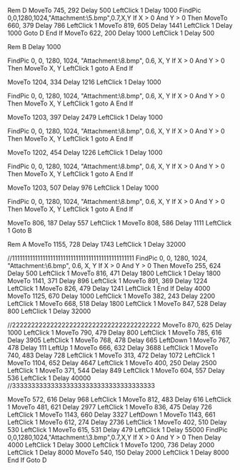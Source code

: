 Rem D
MoveTo 745, 292
Delay 500
LeftClick 1
Delay 1000
FindPic 0,0,1280,1024,"Attachment:\5.bmp",0.7,X,Y
If X > 0 And Y > 0 Then 
	MoveTo 660, 379
	Delay 786
	LeftClick 1
	MoveTo 819, 605
	Delay 1441
	LeftClick 1
	Delay 1000
	Goto D
End If
MoveTo 622, 200
Delay 1000
LeftClick 1
Delay 500

Rem B
Delay 1000

FindPic 0, 0, 1280, 1024, "Attachment:\8.bmp", 0.6, X, Y
If X > 0 And Y > 0 Then 
    MoveTo X, Y
    LeftClick 1
    goto A
End If

MoveTo 1204, 334
Delay 1216
LeftClick 1
Delay 1000

FindPic 0, 0, 1280, 1024, "Attachment:\8.bmp", 0.6, X, Y
If X > 0 And Y > 0 Then 
    MoveTo X, Y
    LeftClick 1
    goto A
End If

MoveTo 1203, 397
Delay 2479
LeftClick 1
Delay 1000

FindPic 0, 0, 1280, 1024, "Attachment:\8.bmp", 0.6, X, Y
If X > 0 And Y > 0 Then 
    MoveTo X, Y
    LeftClick 1
    goto A
End If

MoveTo 1202, 454
Delay 1226
LeftClick 1
Delay 1000

FindPic 0, 0, 1280, 1024, "Attachment:\8.bmp", 0.6, X, Y
If X > 0 And Y > 0 Then 
    MoveTo X, Y
    LeftClick 1
    goto A
End If

MoveTo 1203, 507
Delay 976
LeftClick 1
Delay 1000

FindPic 0, 0, 1280, 1024, "Attachment:\8.bmp", 0.6, X, Y
If X > 0 And Y > 0 Then 
    MoveTo X, Y
    LeftClick 1
    goto A
End If

MoveTo 806, 187
Delay 557
LeftClick 1
MoveTo 808, 586
Delay 1111
LeftClick 1
Goto B

Rem A
MoveTo 1155, 728
Delay 1743
LeftClick 1
Delay 32000

//111111111111111111111111111111111111111111111111
FindPic 0, 0, 1280, 1024, "Attachment:\6.bmp", 0.6, X, Y
If X > 0 And Y > 0 Then 
    MoveTo 255, 624
    Delay 500
    LeftClick 1
    MoveTo 816, 471
    Delay 1800
    LeftClick 1
    Delay 1800
	MoveTo 1141, 371
	Delay 896
	LeftClick 1
	MoveTo 891, 369
	Delay 1224
	LeftClick 1
	MoveTo 826, 479
	Delay 1241
	LeftClick 1
End If
Delay 4000
MoveTo 1125, 670
Delay 1000
LeftClick 1
MoveTo 382, 243
Delay 2200
LeftClick 1
MoveTo 668, 518
Delay 1800
LeftClick 1
MoveTo 847, 528
Delay 800
LeftClick 1
Delay 32000

//222222222222222222222222222222222222222
MoveTo 870, 625
Delay 1000
LeftClick 1
MoveTo 790, 479
Delay 800
LeftClick 1
MoveTo 785, 616
Delay 3905
LeftClick 1
MoveTo 768, 478
Delay 665
LeftDown 1
MoveTo 767, 478
Delay 111
LeftUp 1
MoveTo 666, 632
Delay 3688
LeftClick 1
MoveTo 740, 483
Delay 728
LeftClick 1
MoveTo 313, 472
Delay 1072
LeftClick 1
MoveTo 1104, 652
Delay 4647
LeftClick 1
MoveTo 400, 250
Delay 2500
LeftClick 1
MoveTo 371, 544
Delay 849
LeftClick 1
MoveTo 604, 557
Delay 536
LeftClick 1
Delay 40000
//3333333333333333333333333333333333333

MoveTo 572, 616
Delay 968
LeftClick 1
MoveTo 812, 483
Delay 616
LeftClick 1
MoveTo 481, 621
Delay 2977
LeftClick 1
MoveTo 836, 475
Delay 726
LeftClick 1
MoveTo 1143, 660
Delay 3327
LeftDown 1
MoveTo 1143, 661
LeftClick 1
MoveTo 612, 274
Delay 2736
LeftClick 1
MoveTo 402, 510
Delay 530
LeftClick 1
MoveTo 615, 531
Delay 479
LeftClick 1
Delay 55000
FindPic 0,0,1280,1024,"Attachment:\3.bmp",0.7,X,Y
If X > 0 And Y > 0 Then 
	Delay 4000
	LeftClick 1
	Delay 3000
	LeftClick 1
	MoveTo 1200, 736
	Delay 2000
	LeftClick 1
	Delay 8000
	MoveTo 540, 150
	Delay 2000
	LeftClick 1
	Delay 8000
End If
Goto D
